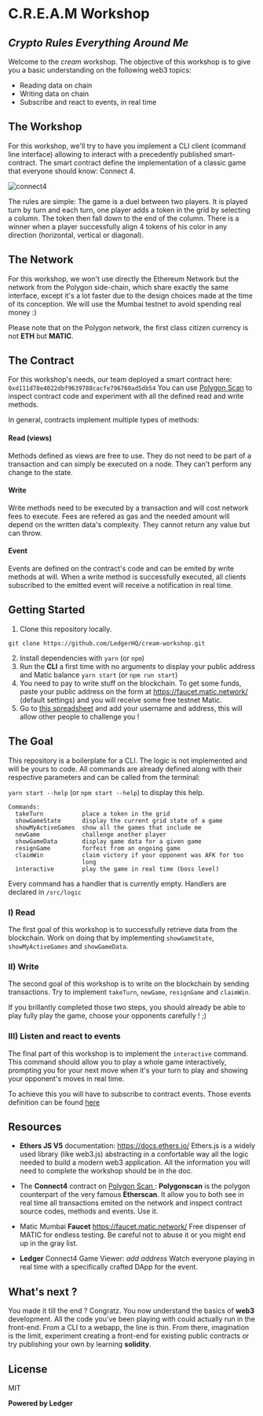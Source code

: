 # C.R.E.A.M Workshop
## _Crypto Rules Everything Around Me_

Welcome to the *cream* workshop. The objective of this workshop is to give you a basic understanding on the following web3 topics:

- Reading data on chain
- Writing data on chain
- Subscribe and react to events, in real time

## The Workshop
For this workshop, we'll try to have you implement a CLI client (command line interface) allowing to interact with a precedently published smart-contract. The smart contract define the implementation of a classic game that everyone should know: Connect 4.

![connect4](https://camo.githubusercontent.com/36e1b8209ca4d86dce6fd60284a876b18e37570591dc67570fdd85f46a6210c4/68747470733a2f2f7669676e657474652e77696b69612e6e6f636f6f6b69652e6e65742f636c6173686f66636c616e732f696d616765732f362f36392f436f6e6e6563742d666f75722e706e67)

The rules are simple: The game is a duel between two players. It is played turn by turn and each turn, one player adds a token in the grid by selecting a column. The token then fall down to the end of the column. There is a winner when a player successfully align 4 tokens of his color in any direction (horizontal, vertical or diagonal).

## The Network
For this workshop, we won't use directly the Ethereum Network but the network from the Polygon side-chain, which share exactly the same interface, except it's a lot faster due to the design choices made at the time of its conception. We will use the Mumbai testnet to avoid spending real money :)

Please note that on the Polygon network, the first class citizen currency is not **ETH** but **MATIC**.

## The Contract

For this workshop's needs, our team deployed a smart contract here: `0xd111d78e4022dbf9639788cacfe796760ad5db54`
You can use [Polygon Scan](https://mumbai.polygonscan.com/address/0xd111d78e4022dbf9639788cacfe796760ad5db54) to inspect contract code and experiment with all the defined read and write methods.

In general, contracts implement multiple types of methods:
#### Read (views)
Methods defined as views are free to use. They do not need to be part of a transaction and can simply be executed on a node. They can't perform any change to the state.
#### Write
Write methods need to be executed by a transaction and will cost network fees to execute. Fees are refered as gas and the needed amount will depend on the written data's complexity. They cannot return any value but can throw.
#### Event
Events are defined on the contract's code and can be emited by write methods at will. When a write method is successfully executed, all clients subscribed to the emitted event will receive a notification in real time.

## Getting Started

1. Clone this repository locally.
```
git clone https://github.com/LedgerHQ/cream-workshop.git
```
2. Install dependencies with `yarn` (or `npm`)
3. Run the **CLI** a first time with no arguments to display your public address and Matic balance `yarn start` (or `npm run start`)
4. You need to pay to write stuff on the blockchain. To get some funds, paste your public address on the form at https://faucet.matic.network/ (default settings) and you will receive some free testnet Matic.
5. Go to [this spreadsheet](https://docs.google.com/spreadsheets/d/18NGqoL77govjB49zh1a9r2ovtUfzcojkFjIuRK0XjO4/edit?usp=sharing) and add your username and address, this will allow other people to challenge you !

## The Goal

This repository is a boilerplate for a CLI. The logic is not implemented and will be yours to code. All commands are already defined along with their respective parameters and can be called from the terminal:

`yarn start --help` (or `npm start --help`) to display this help.

```
Commands:
  takeTurn           place a token in the grid
  showGameState      display the current grid state of a game
  showMyActiveGames  show all the games that include me
  newGame            challenge another player
  showGameData       display game data for a given game
  resignGame         forfeit from an ongoing game
  claimWin           claim victory if your opponent was AFK for too
                     long
  interactive        play the game in real time (boss level)
```

Every command has a handler that is currently empty. Handlers are declared in `/src/logic`

### I) Read
The first goal of this workshop is to successfully retrieve data from the blockchain. Work on doing that by implementing `showGameState`, `showMyActiveGames` and `showGameData`.

### II) Write
The second goal of this workshop is to write on the blockchain by sending transactions. Try to implement `takeTurn`, `newGame`, `resignGame` and `claimWin`.

If you brillantly completed those two steps, you should already be able to play fully play the game, choose your opponents carefully ! ;)

### III) Listen and react to events
The final part of this workshop is to implement the `interactive` command. This command should allow you to play a whole game interactively, prompting you for your next move when it's your turn to play and showing your opponent's moves in real time.

To achieve this you will have to subscribe to contract events. Those events definition can be found [here](https://mumbai.polygonscan.com/address/0xd111d78e4022dbf9639788cacfe796760ad5db54#code#F1#L10)

## Resources
- **Ethers JS V5** documentation: https://docs.ethers.io/
Ethers.js is a widely used library (like web3.js) abstracting in a confortable way all the logic needed to build a modern web3 application. All the information you will need to complete the workshop should be in the doc.

- The **Connect4** contract on [Polygon Scan ](https://mumbai.polygonscan.com/address/0xd111d78e4022dbf9639788cacfe796760ad5db54):
**Polygonscan** is the polygon counterpart of the very famous **Etherscan**. It allow you to both see in real time all transactions emited on the network and inspect contract source codes, methods and events. Use it.

- Matic Mumbai **Faucet** https://faucet.matic.network/
Free dispenser of MATIC for endless testing. Be careful not to abuse it or you might end up in the gray list.

- **Ledger** Connect4 Game Viewer: *add address*
Watch everyone playing in real time with a specifically crafted DApp for the event.

## What's next ?
You made it till the end ? Congratz. You now understand the basics of **web3** development. All the code you've been playing with could actually run in the front-end. From a CLI to a webapp, the line is thin. From there, imagination is the limit, experiment creating a front-end for existing public contracts or try publishing your own by learning **solidity**. 

## License

MIT

**Powered by Ledger**
